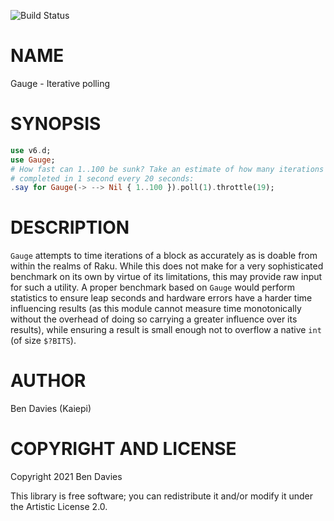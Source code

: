 ![Build Status](https://github.com/Kaiepi/ra-Gauge/actions/workflows/test.yml/badge.svg)

NAME
====

Gauge - Iterative polling

SYNOPSIS
========

```raku
use v6.d;
use Gauge;
# How fast can 1..100 be sunk? Take an estimate of how many iterations can be
# completed in 1 second every 20 seconds:
.say for Gauge(-> --> Nil { 1..100 }).poll(1).throttle(19);
```

DESCRIPTION
===========

`Gauge` attempts to time iterations of a block as accurately as is doable from
within the realms of Raku. While this does not make for a very sophisticated
benchmark on its own by virtue of its limitations, this may provide raw input
for such a utility. A proper benchmark based on `Gauge` would perform statistics
to ensure leap seconds and hardware errors have a harder time influencing
results (as this module cannot measure time monotonically without the overhead
of doing so carrying a greater influence over its results), while ensuring a
result is small enough not to overflow a native `int` (of size `$?BITS`).

AUTHOR
======

Ben Davies (Kaiepi)

COPYRIGHT AND LICENSE
=====================

Copyright 2021 Ben Davies

This library is free software; you can redistribute it and/or modify it under the Artistic License 2.0.
